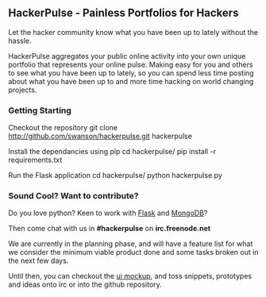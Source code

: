 HackerPulse - Painless Portfolios for Hackers
---

Let the hacker community know what you have been up to lately without
the hassle.

HackerPulse aggregates your public online activity into your own unique portfolio that represents your online pulse. Making easy for you and others to see what you have been up to lately, so you can spend less time posting about what you have been up to and more time hacking on world changing projects.

### Getting Starting

Checkout the repository
         git clone http://github.com/swanson/hackerpulse.git hackerpulse

Install the dependancies using pip
        cd hackerpulse/
        pip install -r requirements.txt

Run the Flask application
    cd hackerpulse/
    python hackerpulse.py

### Sound Cool? Want to contribute?
Do you love python? Keen to work with [Flask](http://flask.pocoo.org/) and [MongoDB](http://www.mongodb.org/)?

Then come chat with us in __#hackerpulse__ on __irc.freenode.net__

We are currently in the planning phase, and will have a feature list for what
we consider the minimum viable product done and some tasks broken out in the next few days.

Until then, you can checkout the [ui mockup](http://i.imgur.com/pmvnU.png), and toss snippets, prototypes and ideas onto irc or into the github repository.